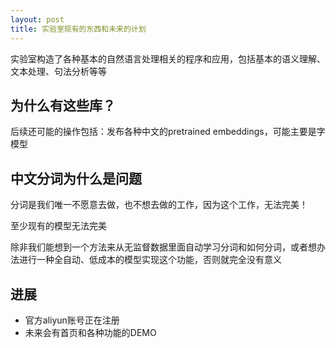 ```yaml
---
layout: post
title: 实验室现有的东西和未来的计划
---
```


实验室构造了各种基本的自然语言处理相关的程序和应用，包括基本的语义理解、文本处理、句法分析等等

## 为什么有这些库？

后续还可能的操作包括：发布各种中文的pretrained embeddings，可能主要是字模型

## 中文分词为什么是问题

分词是我们唯一不愿意去做，也不想去做的工作，因为这个工作，无法完美！

至少现有的模型无法完美

除非我们能想到一个方法来从无监督数据里面自动学习分词和如何分词，或者想办法进行一种全自动、低成本的模型实现这个功能，否则就完全没有意义

## 进展

- 官方aliyun账号正在注册
- 未来会有首页和各种功能的DEMO
